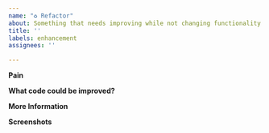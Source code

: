 ```yaml
---
name: "♻️ Refactor"
about: Something that needs improving while not changing functionality
title: ''
labels: enhancement
assignees: ''

---
```


**Pain**
<!-- Explain the pain you are experiencing -->

**What code could be improved?**
<!-- Add a link to the area/file that needs refactoring -->

**More Information**
<!-- Add any other context here. -->

**Screenshots**
<!-- If applicable, add screenshots to help explain your problem. -->
